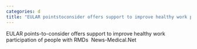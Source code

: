 ```yaml
---
categories: d
title: "EULAR pointstoconsider offers support to improve healthy work participation of people with RMDs  NewsMedicalNet"
---
```

EULAR points-to-consider offers support to improve healthy work participation of people with RMDs&nbsp;&nbsp;News-Medical.Net